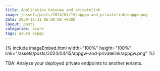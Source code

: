 ```yaml
---
title: Application Gateway and privatelink
image: /assets/posts/2024/04/15/appgw-and-privatelink/appgw.png
date: 2030-12-31 06:00:00 +0300
layout: posts
categories: azure
tags: azure appgw
---
```


<!--

-->

{% include imageEmbed.html width="100%" height="100%" link="/assets/posts/2024/04/15/appgw-and-privatelink/appgw.png" %}

TBA: Analyze your deployed  private endpoints to another tenants.